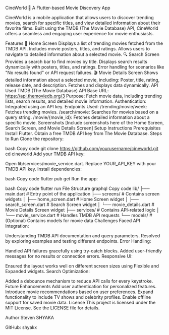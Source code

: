 CineWorld 🎥
A Flutter-based Movie Discovery App

CineWorld is a mobile application that allows users to discover trending movies, search for specific titles, and view detailed information about their favorite films. Built using the TMDB (The Movie Database) API, CineWorld offers a seamless and engaging user experience for movie enthusiasts.

Features
🌟 Home Screen
Displays a list of trending movies fetched from the TMDB API.
Includes movie posters, titles, and ratings.
Allows users to navigate to detailed information about a selected movie.
🔍 Search Screen
Provides a search bar to find movies by title.
Displays search results dynamically with posters, titles, and ratings.
Error handling for scenarios like "No results found" or API request failures.
🎬 Movie Details Screen
Shows detailed information about a selected movie, including:
Poster, title, rating, release date, and description.
Fetches and displays data dynamically.
API Used
TMDB (The Movie Database) API
Base URL: https://api.themoviedb.org/3
Purpose: Fetch movie data, including trending lists, search results, and detailed movie information.
Authentication: Integrated using an API key.
Endpoints Used:
/trending/movie/week: Fetches trending movies.
/search/movie: Searches for movies based on a query string.
/movie/{movie_id}: Fetches detailed information about a specific movie.
Screenshots
[Include screenshots here of the Home Screen, Search Screen, and Movie Details Screen]
Setup Instructions
Prerequisites
Install Flutter.
Obtain a free TMDB API key from The Movie Database.
Steps to Run
Clone the repository:

bash
Copy code
git clone https://github.com/yourusername/cineworld.git
cd cineworld
Add your TMDB API key:

Open lib/services/movie_service.dart.
Replace YOUR_API_KEY with your TMDB API key.
Install dependencies:

bash
Copy code
flutter pub get
Run the app:

bash
Copy code
flutter run
File Structure
graphql
Copy code
lib/
├── main.dart              # Entry point of the application
├── screens/               # Contains screen widgets
│   ├── home_screen.dart   # Home Screen widget
│   ├── search_screen.dart # Search Screen widget
│   └── movie_details.dart # Movie Details Screen widget
├── services/              # Contains API-related logic
│   └── movie_service.dart # Handles TMDB API requests
└── models/                # (Optional) Contains models for movie data
Challenges Faced
API Integration:

Understanding TMDB API documentation and query parameters.
Resolved by exploring examples and testing different endpoints.
Error Handling:

Handled API failures gracefully using try-catch blocks.
Added user-friendly messages for no results or connection errors.
Responsive UI:

Ensured the layout works well on different screen sizes using Flexible and Expanded widgets.
Search Optimization:

Added a debounce mechanism to reduce API calls for every keystroke.
Future Enhancements
Add user authentication for personalized features.
Introduce movie recommendations based on user preferences.
Expand functionality to include TV shows and celebrity profiles.
Enable offline support for saved movie data.
License
This project is licensed under the MIT License. See the LICENSE file for details.

Author
Steven SHYAKA

GitHub: shyakx
